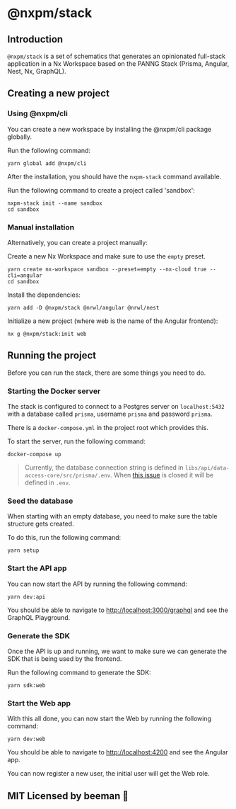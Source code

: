 # @nxpm/stack

## Introduction

`@nxpm/stack` is a set of schematics that generates an opinionated full-stack application in a Nx Workspace based on the PANNG Stack (Prisma, Angular, Nest, Nx, GraphQL).

## Creating a new project

### Using @nxpm/cli

You can create a new workspace by installing the @nxpm/cli package globally.

Run the following command:

```shell script
yarn global add @nxpm/cli
```

After the installation, you should have the `nxpm-stack` command available.

Run the following command to create a project called 'sandbox':

```shell script
nxpm-stack init --name sandbox
cd sandbox
```

### Manual installation

Alternatively, you can create a project manually:

Create a new Nx Workspace and make sure to use the `empty` preset.

```shell script
yarn create nx-workspace sandbox --preset=empty --nx-cloud true --cli=angular
cd sandbox
```

Install the dependencies:

```shell script
yarn add -D @nxpm/stack @nrwl/angular @nrwl/nest
```

Initialize a new project (where web is the name of the Angular frontend):

```shell script
nx g @nxpm/stack:init web
```

## Running the project

Before you can run the stack, there are some things you need to do.

### Starting the Docker server

The stack is configured to connect to a Postgres server on `localhost:5432` with a database called `prisma`, username `prisma` and password `prisma`.

There is a `docker-compose.yml` in the project root which provides this.

To start the server, run the following command:

```shell script
docker-compose up
```

> Currently, the database connection string is defined in `libs/api/data-access-core/src/prisma/.env`. When [this issue](https://github.com/prisma/prisma/issues/3720) is closed it will be defined in `.env`.

### Seed the database

When starting with an empty database, you need to make sure the table structure gets created.

To do this, run the following command:

```shell script
yarn setup
```

### Start the API app

You can now start the API by running the following command:

```shell script
yarn dev:api
```

You should be able to navigate to [http://localhost:3000/graphql](http://localhost:3000/graphql) and see the GraphQL Playground.

### Generate the SDK

Once the API is up and running, we want to make sure we can generate the SDK that is being used by the frontend.

Run the following command to generate the SDK:

```shell script
yarn sdk:web
```

### Start the Web app

With this all done, you can now start the Web by running the following command:

```shell script
yarn dev:web
```

You should be able to navigate to [http://localhost:4200](http://localhost:4200) and see the Angular app.

You can now register a new user, the initial user will get the Web role.

## MIT Licensed by beeman 🐝
